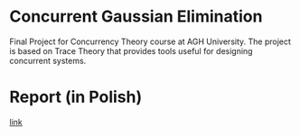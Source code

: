 # Concurrent Gaussian Elimination 
Final Project for Concurrency Theory course at AGH University. The project is based on Trace Theory that provides tools useful for designing concurrent systems.

# Report (in Polish)
[link](https://github.com/Wajktor13/concurrent-gaussian-elimination/blob/main/report_pl.pdf)
